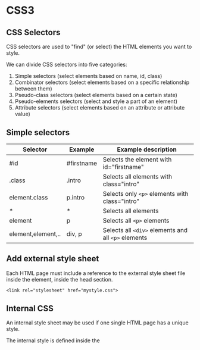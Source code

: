 # CSS3
## CSS Selectors
CSS selectors are used to "find" (or select) the HTML elements you want to style.

We can divide CSS selectors into five categories:
1. Simple selectors (select elements based on name, id, class)
1. Combinator selectors (select elements based on a specific relationship between them)
1. Pseudo-class selectors (select elements based on a certain state)
1. Pseudo-elements selectors (select and style a part of an element)
1. Attribute selectors (select elements based on an attribute or attribute value)

## Simple selectors
| Selector | Example | Example description |
| --- | --- | --- |
| #id | #firstname | Selects the element with id="firstname" |
| .class | .intro | Selects all elements with class="intro" |
| element.class | p.intro| Selects only `<p>` elements with class="intro" |
| * | * | Selects all elements |
| element | p | Selects all `<p>` elements |
| element,element,.. | div, p | Selects all `<div>` elements and all `<p>` elements |

## Add external style sheet
Each HTML page must include a reference to the external style sheet file inside the <link> element, inside the head section.
```
<link rel="stylesheet" href="mystyle.css">
```

## Internal CSS
An internal style sheet may be used if one single HTML page has a unique style.

The internal style is defined inside the <style> element, inside the head section.

## CSS background - Shorthand property
To shorten the code, it is also possible to specify all the background properties in one single property. This is called a shorthand property.

**Example**
  
Use the shorthand property to set the background properties in one declaration:
  
```
body {
  background: #ffffff url("img_tree.png") no-repeat right top;
}
```
  
When using the shorthand property the order of the property values is:

1. background-color
1. background-image
1. background-position
1. background-size
1. background-repeat
1. background-origin
1. background-clip
1. background-attachment
  
It does not matter if one of the property values is missing, as long as the other ones are in this order.

## CSS Box Model
All HTML elements can be considered as boxes.

In CSS, the term "box model" is used when talking about design and layout.

The CSS box model is essentially a box that wraps around every HTML element. It consists of: margins, borders, padding, and the actual content. The image below illustrates the box model:
  
![image](https://user-images.githubusercontent.com/13497579/132917111-4da1e693-b0da-41fd-8941-c8afb0580d8a.png)

Explanation of the different parts:

- **Content** - The content of the box, where text and images appear
- **Padding** - Clears an area around the content. The padding is transparent
- **Border** - A border that goes around the padding and content
- **Margin** - Clears an area outside the border. The margin is transparent
  
The box model allows us to add a border around elements, and to define space between elements.

## CSS Links
Links can be styled with any CSS property. In addition, links can be styled differently depending on what state they are in.

The four links states are:

- `a:link` - a normal, unvisited link
- `a:visited` - a link the user has visited
- `a:hover` - a link when the user mouses over it
- `a:active` - a link the moment it is clicked
  
MUST be defined in that order.

## CSS Layout - The display property
The display property specifies if/how an element is displayed.

Every HTML element has a default display value depending on what type of element it is. The default display value for most elements is `block` or `inline`.

### Block-level Elements
A block-level element always starts on a new line and takes up the full width available (stretches out to the left and right as far as it can).

The <div> element is a block-level element.

### Inline Elements
An inline element does not start on a new line and only takes up as much width as necessary.

This is an inline <span> element inside a paragraph.
 
## Quick tips
### Center element within its container
You can set the `margin` property to `auto` to horizontally center the element within its container. The element will then take up the specified width, and the remaining space will be split equally between the left and right margins. **Example:**
  
```
div {
  width: 300px;
  margin: auto;
  border: 1px solid red;
}
``` 
  
### \<a> links  
You can set the `text-decoration` property to `none` to remove the underline of the `a` links. **Example:**
  
```
a {
  text-decoration: none;
}
```
  
### Fonts  
If you do not want to use any of the standard fonts in HTML, you can use **Google Fonts**.
  
```
<head>
<link rel="stylesheet" href="https://fonts.googleapis.com/css?family=Sofia">
<style>
body {
  font-family: "Sofia", sans-serif;
}
</style>
</head>
```
  
### Icons
- **Font Awesome**

The simplest way to add an icon to your HTML page, is with an icon library, such as Font Awesome. To use the Font Awesome icons, go to [fontawesome.com](http://www.fontawesome.com), sign in, and get a code to add in the `<head>` section of your HTML page:
```
<script src="https://kit.fontawesome.com/yourcode.js" crossorigin="anonymous"></script>
```

- **Bootstrap glyphicons**
  
To use the Bootstrap glyphicons, add the following line inside the `<head>` section of your HTML page:
```
<link rel="stylesheet" href="https://maxcdn.bootstrapcdn.com/bootstrap/3.3.7/css/bootstrap.min.css">
```
  
- **Google Icons**
  
To use the Google icons, add the following line inside the `<head>` section of your HTML page:
```
<link rel="stylesheet" href="https://fonts.googleapis.com/icon?family=Material+Icons">
```

### Striped Tables
  
For zebra-striped tables, use the `nth-child()` selector and add a background-color to all even (or odd) table rows. Example:
```
tr:nth-child(even) {background-color: #f2f2f2;}
```
